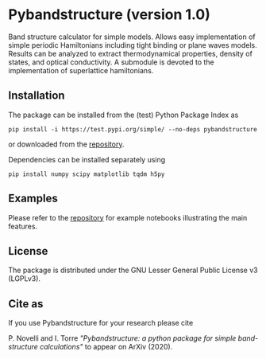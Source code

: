 # Pybandstructure (version 1.0)

Band structure calculator for simple models.
Allows easy implementation of simple periodic Hamiltonians including tight binding or plane waves models.
Results can be analyzed to extract thermodynamical properties, density of states, and optical conductivity.
A submodule is devoted to the implementation of superlattice hamiltonians.

## Installation

The package can be installed from the (test) Python Package Index as

    pip install -i https://test.pypi.org/simple/ --no-deps pybandstructure

or downloaded from the [repository](https://gitlab.com/itorre/bandstructure-calculation).

Dependencies can be installed separately using

    pip install numpy scipy matplotlib tqdm h5py

## Examples

Please refer to the [repository](https://gitlab.com/itorre/bandstructure-calculation) for example notebooks illustrating the main features.

## License

The package is distributed under the GNU Lesser General Public License v3 (LGPLv3).

## Cite as

If you use Pybandstructure for your research please cite

P. Novelli and I. Torre *"Pybandstructure: a python package for simple
band-structure calculations"* to appear on ArXiv (2020).
